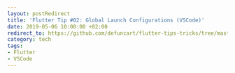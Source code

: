 ```yaml
---
layout: postRedirect
title: 'Flutter Tip #02: Global Launch Configurations (VSCode)'
date: 2019-05-06 10:00:00 +02:00
redirect_to: https://github.com/defuncart/flutter-tips-tricks/tree/master/02-GlobalLaunchConfigurations(VSCode)
category: tech
tags:
- Flutter
- VSCode
---
```

